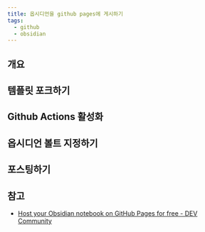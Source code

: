 ```yaml
---
title: 옵시디언을 github pages에 게시하기
tags:
  - github
  - obsidian
---
```

## 개요

## 템플릿 포크하기
## Github Actions 활성화

## 옵시디언 볼트 지정하기
## 포스팅하기
## 참고
* [Host your Obsidian notebook on GitHub Pages for free - DEV Community](https://dev.to/defenderofbasic/host-your-obsidian-notebook-on-github-pages-for-free-8l1)
